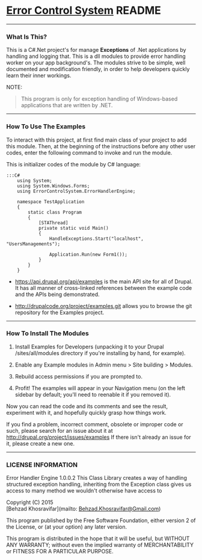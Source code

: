 # [Error Control System](https://BehzadKhosravifar@bitbucket.org/BehzadKhosravifar/error-control-system.git)  README #
---------------------
### What Is This? ###

This is a C#.Net project's for manage __Exceptions__ of .Net applications by handling and 
logging that. This is a dll modules to provide error handling worker on your app background's.
The modules strive to be simple, well documented and
modification friendly, in order to help developers quickly learn their inner
workings.

NOTE: 
> This program is only for exception handling of Windows-based applications 
> that are written by .NET.

--------------------------------
### How To Use The Examples ###

To interact with this project, at first find main class of your project to 
add this module. Then, at the beginning of the instructions before any other 
user codes, enter the following command to invoke and run the module.

This is initializer codes of the module by C# language:
 
    :::C#
        using System;
		using System.Windows.Forms;
		using ErrorControlSystem.ErrorHandlerEngine;

		namespace TestApplication
		{
		    static class Program
		    {
		        [STAThread]
		        private static void Main()
		        {
		            HandleExceptions.Start("localhost", "UsersManagements");

		            Application.Run(new Form1());
		        }
		    }
		}

* https://api.drupal.org/api/examples is the main API site for all of Drupal.
It has all manner of cross-linked references between the example code and the
APIs being demonstrated.

* http://drupalcode.org/project/examples.git allows you to browse the git
repository for the Examples project.

--------------------------
### How To Install The Modules ###

1. Install Examples for Developers (unpacking it to your Drupal
/sites/all/modules directory if you're installing by hand, for example).

2. Enable any Example modules in Admin menu > Site building > Modules.

3. Rebuild access permissions if you are prompted to.

4. Profit!  The examples will appear in your Navigation menu (on the left
sidebar by default; you'll need to reenable it if you removed it).

Now you can read the code and its comments and see the result, experiment with
it, and hopefully quickly grasp how things work.

If you find a problem, incorrect comment, obsolete or improper code or such,
please search for an issue about it at http://drupal.org/project/issues/examples
If there isn't already an issue for it, please create a new one.

--------------------------
### LICENSE INFORMATION ###

Error Handler Engine 1.0.0.2
This Class Library creates a way of handling structured exception handling,
inheriting from the Exception class gives us access to many method
we wouldn't otherwise have access to
                  
Copyright (C) 2015  
[Behzad Khosravifar](mailto: Behzad.Khosravifar@Gmail.com)

This program published by the Free Software Foundation,
either version 2 of the License, or (at your option) any later version.

This program is distributed in the hope that it will be useful,
but WITHOUT ANY WARRANTY; without even the implied warranty of
MERCHANTABILITY or FITNESS FOR A PARTICULAR PURPOSE.